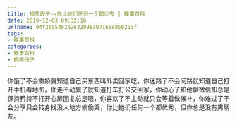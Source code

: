 ```yaml
---
title: 搞笑段子->你比她们任何一个都优秀 | 糗事百科
date: 2019-12-03 09:32:16
urlname: 04f2e554b2a2632098a07166e850263f
tags: 
- 糗事百科
categories:
- 糗事百科
- 搞笑段子
---
```

你饿了不会撒娇就知道自己买东西叫外卖回家吃，你迷路了不会问路就知道自己打开手机看地图，你走不动累了就知道打车打公交回家，你动心了和他聊微信却总是保持矜持不打开心扉回复总是嗯，你喜欢了不主动就只会等着做候补，你难过了不会分享只会转身找没人地方偷偷哭，你比她们任何一个都优秀，但你总是没有男朋友。


